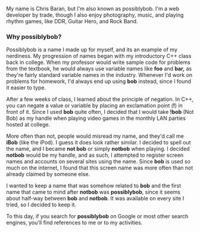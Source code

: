 My name is Chris Baran, but I'm also known as possiblybob. I'm a web developer by trade, though I also enjoy photography, music, and playing rhythm games, like DDR, Guitar Hero, and Rock Band.

### Why possiblybob?

Possiblybob is a name I made up for myself, and its an example of my nerdiness. My progression of names began with my introductory C++ class back in college. When my professor would write sample code for problems from the textbook, he would always use variable names like **foo** and **bar,** as they're fairly standard variable names in the industry. Whenever I'd work on problems for homework, I'd always end up using **bob** instead, since I found it easier to type.

After a few weeks of class, I learned about the principle of negation. In C++, you can negate a value or variable by placing an exclamation point (**!**) in front of it. Since I used **bob** quite often, I decided that I would take **!bob** (Not Bob) as my handle when playing video games in the monthly LAN parties hosted at college.

More often than not, people would misread my name, and they'd call me **iBob** (like the iPod). I guess it does look rather similar. I decided to spell out the name, and I became **not bob** or simply **notbob** when playing. I decided **notbob** would be my handle, and as such, I attempted to register screen names and accounts on several sites using the name. Since **bob** is used so much on the internet, I found that this screen name was more often than not already claimed by someone else.

I wanted to keep a name that was somehow related to **bob** and the first name that came to mind after **notbob** was **possiblybob**, since it seems about half-way between **bob** and **notbob**. It was available on every site I tried, so I decided to keep it.

To this day, if you search for **possiblybob** on Google or most other search engines, you'll find references to me or to my activities.
